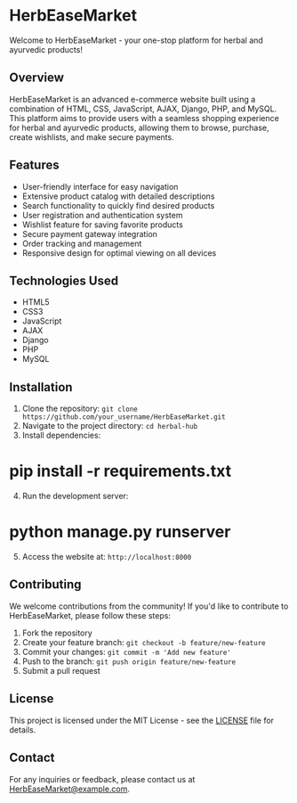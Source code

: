 # HerbEaseMarket

Welcome to HerbEaseMarket - your one-stop platform for herbal and ayurvedic products!

## Overview
HerbEaseMarket is an advanced e-commerce website built using a combination of HTML, CSS, JavaScript, AJAX, Django, PHP, and MySQL. This platform aims to provide users with a seamless shopping experience for herbal and ayurvedic products, allowing them to browse, purchase, create wishlists, and make secure payments.

## Features
- User-friendly interface for easy navigation
- Extensive product catalog with detailed descriptions
- Search functionality to quickly find desired products
- User registration and authentication system
- Wishlist feature for saving favorite products
- Secure payment gateway integration
- Order tracking and management
- Responsive design for optimal viewing on all devices

## Technologies Used
- HTML5
- CSS3
- JavaScript
- AJAX
- Django
- PHP
- MySQL

## Installation
1. Clone the repository: `git clone https://github.com/your_username/HerbEaseMarket.git`
2. Navigate to the project directory: `cd herbal-hub`
3. Install dependencies:

# pip install -r requirements.txt
4. Run the development server:

# python manage.py runserver
5. Access the website at: `http://localhost:8000`

## Contributing
We welcome contributions from the community! If you'd like to contribute to HerbEaseMarket, please follow these steps:
1. Fork the repository
2. Create your feature branch: `git checkout -b feature/new-feature`
3. Commit your changes: `git commit -m 'Add new feature'`
4. Push to the branch: `git push origin feature/new-feature`
5. Submit a pull request

## License
This project is licensed under the MIT License - see the [LICENSE](LICENSE) file for details.

## Contact
For any inquiries or feedback, please contact us at HerbEaseMarket@example.com.

